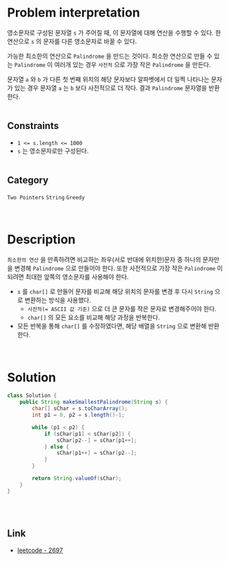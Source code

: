 # Problem interpretation
영소문자로 구성된 문자열 `s` 가 주어질 때, 이 문자열에 대해 연산을 수행할 수 있다. 한 연산으로 `s` 의 문자를 다른 영소문자로 바꿀 수 있다.
<br/>

가능한 최소한의 연산으로 `Palindrome` 을 만드는 것이다. 최소한 연산으로 만들 수 있는 `Palindrome` 이 여러개 있는 경우 `사전적` 으로 가장 작은 `Palindrome` 을 만든다.
<br/>

문자열 `a` 와 `b` 가 다른 첫 번째 위치의 해당 문자보다 알파벳에서 더 일찍 나타나는 문자가 있는 경우 문자열 `a` 는 `b` 보다 사전적으로 더 작다. 결과 `Palindrome` 문자열을 반환한다.
<br/><br/>

## Constraints
- `1 <= s.length <= 1000`
- `s` 는 영소문자로만 구성된다.
<br/><br/>

## Category
`Two Pointers` `String` `Greedy`
<br/><br/><br/>

# Description
`최소한의 연산` 을 만족하려면 비교하는 좌우(서로 반대에 위치한)문자 중 하나의 문자만을 변경해 `Palindrome` 으로 만들어야 한다. 또한 사전적으로 가장 작은 `Palindrome` 이 되려면 최대한 앞쪽의 영소문자를 사용해야 한다.
- `s` 를 `char[]` 로 만들어 문자를 비교해 해당 위치의 문자를 변경 후 다시 `String` 으로 변환하는 방식을 사용했다.
    - `사전적(= ASCII 값 기준)` 으로 더 큰 문자를 작은 문자로 변경해주어야 한다.
    - `char[]` 의 모든 요소를 비교해 해당 과정을 반복한다.
- 모든 반복을 통해 `char[]` 를 수정하였다면, 해당 배열을 `String` 으로 변환해 반환한다.
<br/><br/><br/>

# Solution
```java
class Solution {
    public String makeSmallestPalindrome(String s) {
        char[] sChar = s.toCharArray();
        int p1 = 0, p2 = s.length()-1;

        while (p1 < p2) {
            if (sChar[p1] < sChar[p2]) {
                sChar[p2--] = sChar[p1++];
            } else {
                sChar[p1++] = sChar[p2--];
            }
        }

        return String.valueOf(sChar);
    }
}
```
<br/><br/>

## Link
- [leetcode - 2697](https://leetcode.com/problems/lexicographically-smallest-palindrome/description/)